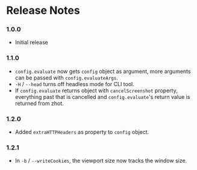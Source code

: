 # Release Notes

### 1.0.0

- Initial release

### 1.1.0

- `config.evaluate` now gets `config` object as argument, more arguments can be passed with `config.evaluateArgs`.
- `-H` / `--head` turns off headless mode for CLI tool.
- If `config.evaluate` returns object with `cancelScreenshot` property, everything past that is cancelled and `config.evaluate`'s return value is returned from zhot.

### 1.2.0

- Added `extraHTTPHeaders` as property to `config` object.

### 1.2.1

- In `-b` / `--writeCookies`, the viewport size now tracks the window size.
